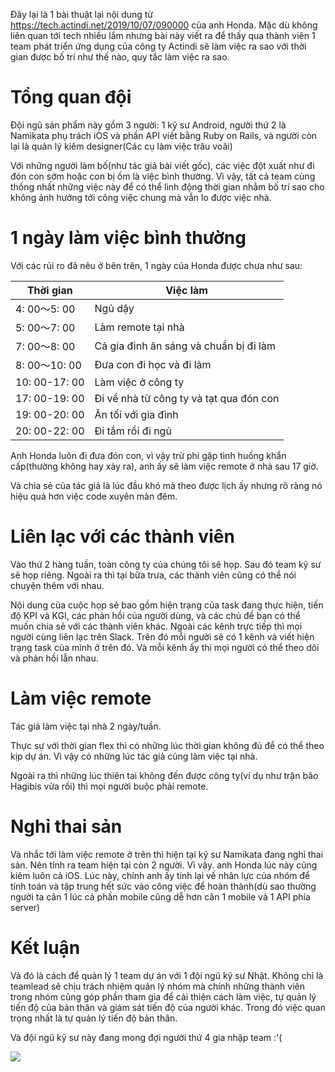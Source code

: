 Đây lại là 1 bài thuật lại nội dung từ https://tech.actindi.net/2019/10/07/090000 của anh Honda. Mặc dù không liên quan tới tech nhiều lắm nhưng bài này viết ra để thấy qua thành viên 1 team phát triển ứng dụng của công ty Actindi sẽ làm việc ra sao với thời gian được bố trí như thế nào, quy tắc làm việc ra sao.
# Tổng quan đội
Đội ngũ sản phẩm này gồm 3 người: 1 kỹ sư Android, người thứ 2 là Namikata phụ trách iOS và phần API viết bằng Ruby on Rails, và người còn lại là quản lý kiêm designer(Các cụ làm việc trâu voãi)

Với những người làm bố(như tác giả bài viết gốc), các việc đột xuất như đi đón con sớm hoặc con bị ốm là việc bình thường. Vì vậy, tất cả team cùng thống nhất những việc này để có thể linh động thời gian nhằm bố trí sao cho không ảnh hưởng tới công việc chung mà vẫn lo được việc nhà.
# 1 ngày làm việc bình thường
Với các rủi ro đã nêu ở bên trên, 1 ngày của Honda được chưa như sau:



| Thời gian | Việc làm |
| -------- | -------- |
| 4: 00〜5: 00 | Ngủ dậy |
| 5: 00〜7: 00 | Làm remote tại nhà |
| 7: 00〜8: 00 | Cả gia đình ăn sáng và chuẩn bị đi làm |
| 8: 00〜10: 00 | Đưa con đi học và đi làm |
| 10: 00-17: 00 | Làm việc ở công ty |
| 17: 00-19: 00	| Đi về nhà từ công ty và tạt qua đón con |
| 19: 00-20: 00	| Ăn tối với gia đình |
| 20: 00-22: 00	| Đi tắm rồi đi ngủ |

Anh Honda luôn đi đưa đón con, vì vậy trừ phi gặp tình huống khẩn cấp(thường không hay xảy ra), anh ấy sẽ làm việc remote ở nhà sau 17 giờ.

Và chia sẻ của tác giả là lúc đầu khó mà theo được lịch ấy nhưng rõ ràng nó hiệu quả hơn việc code xuyên màn đêm.
# Liên lạc với các thành viên
Vào thứ 2 hàng tuần, toàn công ty của chúng tôi sẽ họp. Sau đó team kỹ sư sẽ họp riêng. Ngoài ra thì tại bữa trưa, các thành viên cũng có thể nói chuyện thêm với nhau.

Nội dung của cuộc họp sẽ bao gồm hiện trạng của task đang thực hiện, tiến độ KPI và KGI, các phản hồi của người dùng, và các chủ đề bạn có thể muốn chia sẻ với các thành viên khác. Ngoài các kênh trực tiếp thì mọi người cùng liên lạc trên Slack. Trên đó mỗi người sẽ có 1 kênh và viết hiện trạng task của mình ở trên đó. Và mỗi kênh ấy thì mọi người có thể theo dõi và phản hồi lẫn nhau.

# Làm việc remote
Tác giả làm việc tại nhà 2 ngày/tuần. 

Thực sự với thời gian flex thì có những lúc thời gian không đủ để có thể theo kịp dự án. Vì vậy có những lúc tác giả cũng làm việc tại nhà.

Ngoài ra thì những lúc thiên tai không đến được công ty(ví dụ như trận bão Hagibis vừa rồi) thì mọi người buộc phải remote.
# Nghỉ thai sản
Và nhắc tới làm việc remote ở trên thì hiện tại kỹ sư Namikata đang nghỉ thai sản. Nên tính ra team hiện tại còn 2 người. Vì vậy. anh Honda lúc này cũng kiêm luôn cả iOS. Lúc này, chính anh ấy tính lại về nhân lực của nhóm để tính toán và tập trung hết sức vào công việc để hoàn thành(dù sao thường người ta cân 1 lúc cả phần mobile cũng dễ hơn cân 1 mobile và 1 API phía server)
# Kết luận
Và đó là cách để quản lý 1 team dự án với 1 đội ngũ kỹ sư Nhật. Không chỉ là teamlead sẽ chịu trách nhiệm quản lý nhóm mà chính những thành viên trong nhóm cũng góp phần tham gia để cải thiện cách làm việc, tự quản lý tiến độ của bản thân và giám sát tiến độ của người khác. Trong đó việc quan trọng nhất là tự quản lý tiến độ bản thân.

Và đội ngũ kỹ sư này đang mong đợi người thứ 4 gia nhập team :'(

![](https://images.viblo.asia/92b60438-b9ba-47f1-b861-63f22c69497d.jpg)